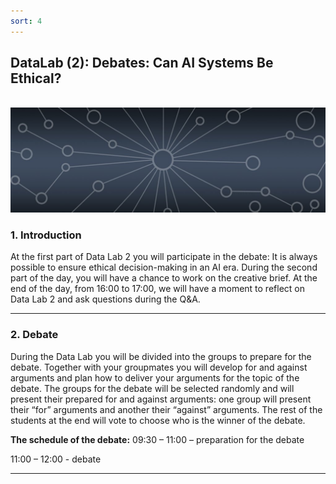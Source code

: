 ```yaml
---
sort: 4
---
```


## __DataLab (2): Debates: Can AI Systems Be Ethical?__
\
<img src="./images/datalab_banner.jpg" alt="Books banner" width="600"/>

### 1. Introduction

At the first part of Data Lab 2 you will participate in the debate: It is always possible to ensure ethical decision-making in an AI era. During the second part of the day, you will have a chance to work on the creative brief. At the end of the day, from 16:00 to 17:00, we will have a moment to reflect on Data Lab 2 and ask questions during the Q&A.

***

### 2. Debate

During the Data Lab you will be divided into the groups to prepare for the debate. Together with your groupmates you will develop for and against arguments and plan how to deliver your arguments for the topic of the debate.
The groups for the debate will be selected randomly and will  present their prepared for and against arguments: one group will present their “for” arguments and another their “against” arguments. The rest of the students at the end will vote to choose who is the winner of the debate.

__The schedule of the debate:__
09:30 – 11:00 – preparation for the debate

11:00 – 12:00 - debate

***
